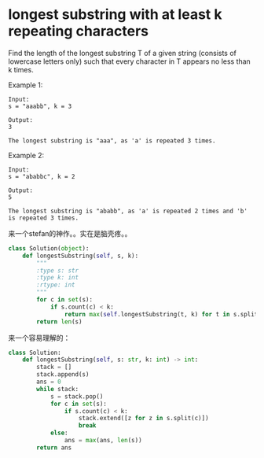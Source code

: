 # longest substring with at least k repeating characters

Find the length of the longest substring T of a given string (consists of lowercase letters only) such that every character in T appears no less than k times.

Example 1:
```
Input:
s = "aaabb", k = 3

Output:
3

The longest substring is "aaa", as 'a' is repeated 3 times.
```
Example 2:
```
Input:
s = "ababbc", k = 2

Output:
5

The longest substring is "ababb", as 'a' is repeated 2 times and 'b' is repeated 3 times.
```

来一个stefan的神作。。实在是脑壳疼。。

```python
class Solution(object):
    def longestSubstring(self, s, k):
        """
        :type s: str
        :type k: int
        :rtype: int
        """
        for c in set(s):
            if s.count(c) < k:
                return max(self.longestSubstring(t, k) for t in s.split(c))
        return len(s)
```

来一个容易理解的：

```python
class Solution:
    def longestSubstring(self, s: str, k: int) -> int:
        stack = []
        stack.append(s)
        ans = 0
        while stack:
            s = stack.pop()
            for c in set(s):
                if s.count(c) < k:
                    stack.extend([z for z in s.split(c)])
                    break
            else:
                ans = max(ans, len(s))
        return ans
```

